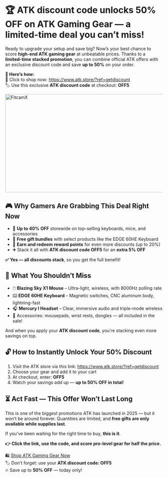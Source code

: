 <h1>🏆 ATK discount code unlocks 50% OFF on ATK Gaming Gear — a limited-time deal you can’t miss!</h1>
<p>Ready to upgrade your setup and save big? Now’s your best chance to score <strong>high-end ATK gaming gear</strong> at unbeatable prices. Thanks to a <strong>limited-time stacked promotion</strong>, you can combine official ATK offers with an exclusive discount code and save <strong>up to 50%</strong> on your order.</p>
<p><strong>🎯 Here’s how:</strong><br>🔗 Click to shop now: <a href="https://www.atk.store/?ref=getdiscount" target="_blank">https://www.atk.store/?ref=getdiscount</a><br>🏷️ Use this exclusive <strong>ATK discount code</strong> at checkout: <strong>OFF5</strong></p>
<a href="https://www.youtube.com/watch?v=pulAg7_PD_A" target="_blank">
    <img src="https://img.youtube.com/vi/pulAg7_PD_A/maxresdefault.jpg" alt="FitcamX" width="560" height="315">
</a>
<h2>🎮 Why Gamers Are Grabbing This Deal Right Now</h2>
<ul>
<li>💸 <strong>Up to 40% OFF</strong> storewide on top-selling keyboards, mice, and accessories</li>
<li>🎁 <strong>Free gift bundles</strong> with select products like the EDGE 60HE Keyboard</li>
<li>🔁 <strong>Earn and redeem reward points</strong> for even more discounts (up to 20%)</li>
<li>➕ Stack it all with <strong>ATK discount code OFF5</strong> for an <strong>extra 5% OFF</strong></li>
</ul>
<p><strong>✅ Yes — all discounts stack</strong>, so you get the full benefit!</p>
<h2>🛒 What You Shouldn’t Miss</h2>
<ul>
<li>🖱️ <strong>Blazing Sky X1 Mouse</strong> – Ultra-light, wireless, with 8000Hz polling rate</li>
<li>⌨️ <strong>EDGE 60HE Keyboard</strong> – Magnetic switches, CNC aluminum body, lightning-fast</li>
<li>🎧 <strong>Mercury I Headset</strong> – Clear, immersive audio and triple-mode wireless</li>
<li>🧩 Accessories: mousepads, wrist rests, dongles — all included in the sale!</li>
</ul>
<p>And when you apply your <strong>ATK discount code</strong>, you’re stacking even more savings on top.</p>
<h2>🔓 How to Instantly Unlock Your 50% Discount</h2>
<ol>
<li>Visit the ATK store via this link: <a href="https://www.atk.store/?ref=getdiscount" target="_blank">https://www.atk.store/?ref=getdiscount</a></li>
<li>Choose your gear and add it to your cart</li>
<li>At checkout, enter: <strong>OFF5</strong></li>
<li>Watch your savings add up — <strong>up to 50% OFF in total</strong>!</li>
</ol>
<h2>⏳ Act Fast — This Offer Won’t Last Long</h2>
<p>This is one of the biggest promotions ATK has launched in 2025 — but it won’t be around forever. Quantities are limited, and <strong>free gifts are only available while supplies last</strong>.</p>
<p>If you’ve been waiting for the right time to buy, <strong>this is it</strong>.</p>
<p><strong>👉 Click the link, use the code, and score pro-level gear for half the price.</strong></p>
<p>🛍️ <a href="https://www.atk.store/?ref=getdiscount" target="_blank">Shop ATK Gaming Gear Now</a><br>🏷️ Don’t forget: use your <strong>ATK discount code: OFF5</strong><br>🔥 Save up to <strong>50% OFF</strong> — today only!</p>
</body>
</html>
